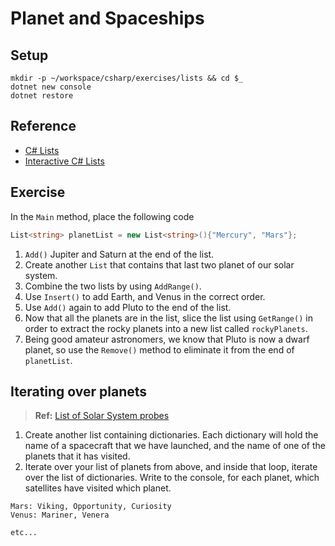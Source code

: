 # Planet and Spaceships

## Setup

```
mkdir -p ~/workspace/csharp/exercises/lists && cd $_
dotnet new console
dotnet restore
```

## Reference

* [C# Lists](https://msdn.microsoft.com/en-us/library/6sh2ey19(v=vs.110).aspx)
* [Interactive C# Lists](http://www.learncs.org/en/Lists)

## Exercise

In the `Main` method, place the following code

```cs
List<string> planetList = new List<string>(){"Mercury", "Mars"};
```

1. `Add()` Jupiter and Saturn at the end of the list.
1. Create another `List` that contains that last two planet of our solar system.
1. Combine the two lists by using `AddRange()`.
1. Use `Insert()` to add Earth, and Venus in the correct order.
1. Use `Add()` again to add Pluto to the end of the list.
1. Now that all the planets are in the list, slice the list using `GetRange()` in order to extract the rocky planets into a new list called `rockyPlanets`.
1. Being good amateur astronomers, we know that Pluto is now a dwarf planet, so use the `Remove()` method to eliminate it from the end of `planetList`.

## Iterating over planets

> **Ref:** [List of Solar System probes](https://en.wikipedia.org/wiki/List_of_Solar_System_probes)

1. Create another list containing dictionaries. Each dictionary will hold the name of a spacecraft that we have launched, and the name of one of the planets that it has visited.
1. Iterate over your list of planets from above, and inside that loop, iterate over the list of dictionaries. Write to the console, for each planet, which satellites have visited which planet.

```
Mars: Viking, Opportunity, Curiosity
Venus: Mariner, Venera

etc...
```
